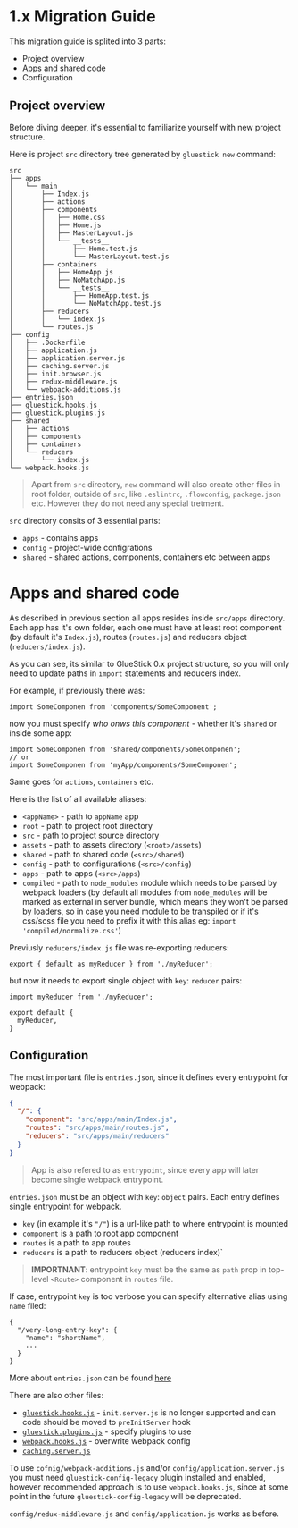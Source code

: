 # 1.x Migration Guide

This migration guide is splited into 3 parts:
- Project overview
- Apps and shared code
- Configuration

## Project overview

Before diving deeper, it's essential to familiarize yourself with new project structure.

Here is project `src` directory tree generated by `gluestick new` command:
```
src
├── apps
│   └── main
│       ├── Index.js
│       ├── actions
│       ├── components
│       │   ├── Home.css
│       │   ├── Home.js
│       │   ├── MasterLayout.js
│       │   └── __tests__
│       │       ├── Home.test.js
│       │       └── MasterLayout.test.js
│       ├── containers
│       │   ├── HomeApp.js
│       │   ├── NoMatchApp.js
│       │   └── __tests__
│       │       ├── HomeApp.test.js
│       │       └── NoMatchApp.test.js
│       ├── reducers
│       │   └── index.js
│       └── routes.js
├── config
│   ├── .Dockerfile
│   ├── application.js
│   ├── application.server.js
│   ├── caching.server.js
│   ├── init.browser.js
│   ├── redux-middleware.js
│   └── webpack-additions.js
├── entries.json
├── gluestick.hooks.js
├── gluestick.plugins.js
├── shared
│   ├── actions
│   ├── components
│   ├── containers
│   └── reducers
│       └── index.js
└── webpack.hooks.js
```

> Apart from `src` directory, `new` command will also create other files in root folder, outside of `src`, like `.eslintrc`, `.flowconfig`, `package.json` etc. However they do not need any special tretment.

`src` directory consits of 3 essential parts:
- `apps` - contains apps
- `config` - project-wide configrations
- `shared` - shared actions, components, containers etc between apps

# Apps and shared code

As described in previous section all apps resides inside `src/apps` directory. Each app has it's own folder, each one must have at least root component (by default it's `Index.js`), routes (`routes.js`) and reducers object (`reducers/index.js`).

As you can see, its similar to GlueStick 0.x project structure, so you will only need to update paths in `import` statements and reducers index.

For example, if previously there was:
```
import SomeComponen from 'components/SomeComponent';
```
now you must specify *who onws this component* - whether it's `shared` or inside some app:
```
import SomeComponen from 'shared/components/SomeComponen';
// or
import SomeComponen from 'myApp/components/SomeComponen';
```
Same goes for `actions`, `containers` etc.

Here is the list of all available aliases:
- `<appName>` - path to `appName` app
- `root` - path to project root directory
- `src` - path to project source directory
- `assets` - path to assets directory (`<root>/assets`)
- `shared` - path to shared code (`<src>/shared`)
- `config` - path to configurations (`<src>/config`)
- `apps` - path to apps (`<src>/apps`)
- `compiled` - path to `node_modules` module which needs to be parsed by webpack loaders (by default all modules from `node_modules` will be marked as external in server bundle, which means they won't be parsed by loaders, so in case you need module to be transpiled or if it's css/scss file you need to prefix it with this alias eg: `import 'compiled/normalize.css'`)

Previusly `reducers/index.js` file was re-exporting reducers:
```
export { default as myReducer } from './myReducer';
```
but now it needs to export single object with `key`: `reducer` pairs:
```
import myReducer from './myReducer';

export default {
  myReducer,
}
```

## Configuration
The most important file is `entries.json`, since it defines every entrypoint for webpack:
```json
{
  "/": {
    "component": "src/apps/main/Index.js",
    "routes": "src/apps/main/routes.js",
    "reducers": "src/apps/main/reducers"
  }
}
```

> App is also refered to as `entrypoint`, since every app will later become single webpack entrypoint.

`entries.json` must be an object with `key`: `object` pairs. Each entry defines single entrypoint for webpack.

- `key` (in example it's `"/"`) is a url-like path to where entrypoint is mounted
- `component` is a path to root app component
- `routes` is a path to app routes
- `reducers` is a path to reducers object (reducers index)`

> __IMPORTNANT__: entrypoint `key` must be the same as `path` prop in top-level `<Route>` component in `routes` file.

If case, entrypoint `key` is too verbose you can specify alternative alias using `name` filed:
```
{
  "/very-long-entry-key": {
    "name": "shortName",
    ...
  }
}
```

More about `entries.json` can be found [here](./Apps.md)

There are also other files:
- [`gluestick.hooks.js`](./CachingAndHooks.md#hooks) - `init.server.js` is no longer supported and can code should be moved to `preInitServer` hook
- [`gluestick.plugins.js`](./Plugins.md) - specify plugins to use
- [`webpack.hooks.js`](./CachingAndHooks.md#webpack-hooks) - overwrite webpack config
- [`caching.server.js`](./CachingAndHooks.md#caching) 

To use `cofnig/webpack-additions.js` and/or `config/application.server.js` you must need `gluestick-config-legacy` plugin installed and enabled, however recommended approach is to use `webpack.hooks.js`, since at some point in the future `gluestick-config-legacy` will be deprecated.

`config/redux-middleware.js` and `config/application.js` works as before.
